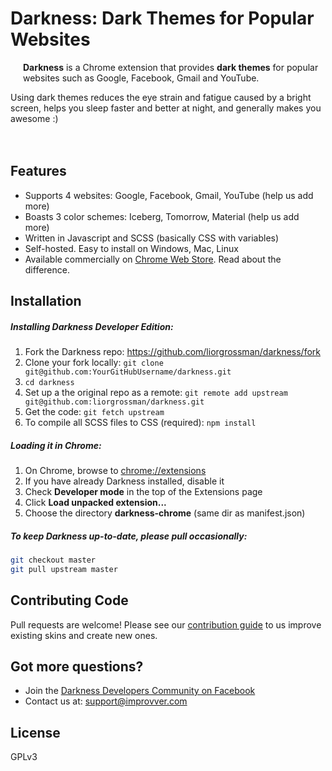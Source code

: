# Darkness: Dark Themes for Popular Websites

<img src="" align="left" hspace="10" vspace="10">

**Darkness** is a Chrome extension that provides **dark themes** for popular websites such as Google, Facebook, Gmail and YouTube.

Using dark themes reduces the eye strain and fatigue caused by a bright screen, helps you sleep faster and better at night, and generally makes you awesome :)

<img src="" align="center" hspace="10" vspace="10">

## Features
* Supports 4 websites: Google, Facebook, Gmail, YouTube (help us add more)
* Boasts 3 color schemes: Iceberg, Tomorrow, Material (help us add more)
* Written in Javascript and SCSS (basically CSS with variables)
* Self-hosted. Easy to install on Windows, Mac, Linux
* Available commercially on [Chrome Web Store](https://chrome.google.com/webstore/detail/darkness-beautiful-dark-t/imilbobhamcfahccagbncamhpnbkaenm). Read about the difference.  

## Installation
#####  Installing Darkness Developer Edition:
1. Fork the Darkness repo: https://github.com/liorgrossman/darkness/fork
1. Clone your fork locally: `git clone git@github.com:YourGitHubUsername/darkness.git`
1. `cd darkness`
1. Set up a the original repo as a remote: `git remote add upstream git@github.com:liorgrossman/darkness.git`
1. Get the code: `git fetch upstream`
1. To compile all SCSS files to CSS (required): `npm install`

##### Loading it in Chrome:
1. On Chrome, browse to [chrome://extensions](chrome://extensions)
1. If you have already Darkness installed, disable it
1. Check **Developer mode** in the top of the Extensions page
1. Click **Load unpacked extension...**
1. Choose the directory **darkness-chrome** (same dir as manifest.json)

##### To keep Darkness up-to-date, please pull occasionally:
```bash
git checkout master
git pull upstream master
```

## Contributing Code
Pull requests are welcome!
Please see our [contribution guide](./CONTRIBUTING.MD) to us improve existing skins and create new ones.


## Got more questions?
* Join the [Darkness Developers Community on Facebook](https://www.facebook.com/groups/darkness-developers)
* Contact us at: support@improvver.com


##  License

GPLv3


